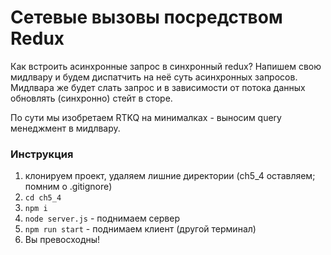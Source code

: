 # Сетевые вызовы посредством Redux
Как встроить асинхронные запрос в синхронный redux? Напишем свою мидлвару и будем диспатчить на неё суть асинхронных запросов. Мидлвара же будет слать запрос и в зависимости от потока данных обновлять (синхронно) стейт в сторе.

По сути мы изобретаем RTKQ на минималках - выносим query менеджмент в мидлвару.

### Инструкция
1) клонируем проект, удаляем лишние директории (ch5_4 оставляем; помним о .gitignore)
2) `cd ch5_4`
3) `npm i`
4) `node server.js` - поднимаем сервер
5) `npm run start` - поднимаем клиент (другой терминал)
6) Вы превосходны!
